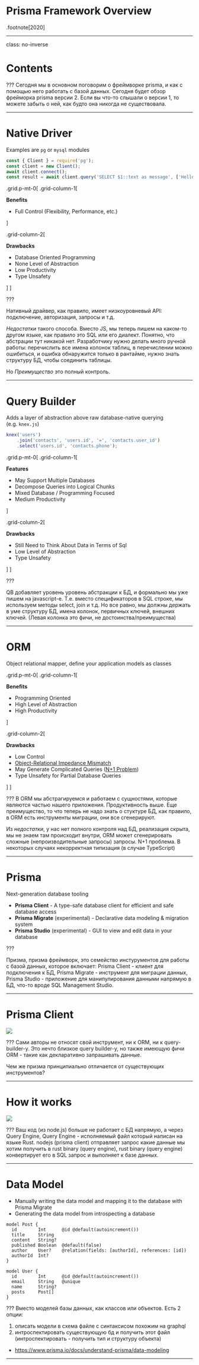 <!-- class: center, middle, no-inverse -->

# Prisma Framework Overview

<!-- ![Prisma Logo](https://cdn.worldvectorlogo.com/logos/prisma-2.svg) -->

<!-- ![](./images/logo-b.png) -->

.footnote[2020]

---

class: no-inverse

# Contents

<!-- TODO -->

???
Сегодня мы в основном поговорим о фреймворке prisma, и как с помощью него работать с базой данных.
Сегодня будет обзор фрейморка prisma версии 2.
Если вы что-то слышали о версии 1, то можете забыть о ней,
как будто она никогда не существовала.

<!-- ---

# Comparison of tools

-   Native Driver
-   Query Builder
-   ORM

???

Сначала, давайте посмотрим, какие существуют способы работы с БД. -->

---

# Native Driver

Examples are `pg` or `mysql` modules

```javascript
const { Client } = require('pg');
const client = new Client();
await client.connect();
const result = await client.query('SELECT $1::text as message', ['Hello']);
```

.grid.p-mt-0[
.grid-column-1[

**Benefits**

-   Full Control (Flexibility, Performance, etc.)

]

.grid-column-2[

**Drawbacks**

-   Database Oriented Programming
-   None Level of Abstraction
-   Low Productivity
-   Type Unsafety

]
]

???

Нативный драйвер, как правило, имеет низкоуровневый API:
подключение, авторизация, запросы и т.д.

_Недостатки_ такого способа.
Вместо JS, мы теперь пишем на каком-то другом языке, как правило это SQL
или его диалект. Понятно, что абстрации тут никакой нет. Разработчику нужно делать много ручной работы: перечислить все имена колонок таблиц, в перечислении можно ошибиться, и ошибка обнаружится только в рантайме, нужно знать структуру БД, чтобы соединить таблицы.

Но _Преимущество_ это полный контроль.

---

# Query Builder

Adds a layer of abstraction above raw database-native querying (e.g.&nbsp;`knex.js`)

```js
knex('users')
    .join('contacts', 'users.id', '=', 'contacts.user_id')
    .select('users.id', 'contacts.phone');
```

.grid.p-mt-0[
.grid-column-1[

**Features**

-   May Support Multiple Databases
-   Decompose Queries into Logical Chunks
-   Mixed Database / Programming Focused
-   Medium Productivity

]

.grid-column-2[

**Drawbacks**

-   Still Need to Think About Data in Terms of Sql
-   Low Level of Abstraction
-   Type Unsafety

]
]

???

QB добавляет уровень уровень абстракции к БД, и формально мы уже пишем на javascript-е.
Т.е. вместо спецификаторов в SQL строке, мы используем методы select, join и т.д.
Но все равно, мы должны держать в уме структуру БД, имена колонок, первичных ключей, внешних ключей.
(Левая колонка это фичи, не достоинства/преимущества)

---

# ORM

Object relational mapper, define your application models as classes

.grid.p-mt-0[
.grid-column-1[

**Benefits**

-   Programming Oriented
-   High Level of Abstraction
-   High Productivity

]

.grid-column-2[

**Drawbacks**

-   Low Control
-   [Object-Relational Impedance Mismatch](https://en.wikipedia.org/wiki/Object-relational_impedance_mismatch)
-   May Generate Complicated Queries ([N+1 Problem](https://stackoverflow.com/questions/97197/what-is-the-n1-selects-problem-in-orm-object-relational-mapping))
-   Type Unsafety for Partial Database Queries

]
]

???
В ORM мы абстрагируемся и работаем с сущностями, которые являются частью нашего приложения.
Продуктивность выше.
Еще преимущество, то что теперь не надо знать о стуктуре БД,
как правило, в ORM есть инструменты миграции, они все сгенерируют.

Из _недостатки_, у нас нет полного контроля над БД,
реализация скрыта, мы не знаем там происходит внутри,
ORM может сгенерировать сложные (непроизводительные запросы) запросы.
N+1 проблема.
В некоторых случаях некорректная типизация (в случае TypeScript)

---

# Prisma

Next-generation database tooling

-   **Prisma Client** - A type-safe database client for efficient and safe database access
-   **Prisma Migrate** (experimental) - Declarative data modeling & migration system
-   **Prisma Studio** (experimental) - GUI to view and edit data in your database

???

Призма, призма фреймворк, это семейство инстурументов для работы с базой данных, которое включает:
Prisma Client - клиент для подключения к БД, Prisma Migrate - инструмент для миграции данных,
Prisma Studio - приложение для манипулирования данными напрямую в БД, что-то вроде
SQL Management Studio.

---

# Prisma Client

![](./images/prisma-client.png)

???
Сами авторы не относят свой инструмент, ни к ORM, ни к query-builder-у.
Это нечто близкое query builder-у, но также имеющую фичи ORM - такие как декларативно запрашивать данные.

Чем же призма принципиально отличается от существующих инструментов?

---

# How it works

![](./images/prisma-engines.png)

???
Ваш код (из node.js) больше не работает с БД напрямую,
а через Query Engine,
Query Engine - исполняемый файл который написан на языке Rust.
nodejs (prisma client) отправляет запрос какие данные мы хотим получить в rust binary (query engine),
rust binary (query engine) конвертирует его в SQL запрос и выполняет к базе данных.

---

# Data Model

-   Manually writing the data model and mapping it to the database with Prisma Migrate
-   Generating the data model from introspecting a database

```
model Post {
  id        Int      @id @default(autoincrement())
  title     String
  content   String?
  published Boolean  @default(false)
  author    User?    @relation(fields: [authorId], references: [id])
  authorId  Int?
}

model User {
  id        Int      @id @default(autoincrement())
  email     String   @unique
  name      String?
  posts     Post[]
}
```

???
Вместо моделей базы данных, как классов или объектов.
Есть 2 опции:

1. описать модели в схема файле с синтаксисом похожим на graphql
2. интроспектировать существующую бд и получить этот файл (интроспектировать - получить тип и структуру объекта)

-   https://www.prisma.io/docs/understand-prisma/data-modeling

---

<!--
generate types and cleint based on this model
--->
